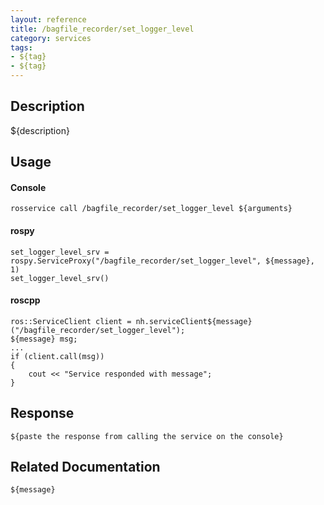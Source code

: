 ```yaml
---
layout: reference
title: /bagfile_recorder/set_logger_level
category: services
tags: 
- ${tag} 
- ${tag}
---
```


## Description
${description}

## Usage
#### Console
```
rosservice call /bagfile_recorder/set_logger_level ${arguments}
```

#### rospy
```
set_logger_level_srv = rospy.ServiceProxy("/bagfile_recorder/set_logger_level", ${message}, 1)
set_logger_level_srv()
```

#### roscpp
```
ros::ServiceClient client = nh.serviceClient${message}("/bagfile_recorder/set_logger_level");
${message} msg;
...
if (client.call(msg))
{
    cout << "Service responded with message";
}
```

## Response
```
${paste the response from calling the service on the console}
```

## Related Documentation
``${message}``  